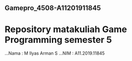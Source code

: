 ## Gamepro_4508-A11201911845
Repository matakuliah Game Programming semester 5
=======

...Nama  : M Ilyas Arman S
...NIM   : A11.2019.11845
